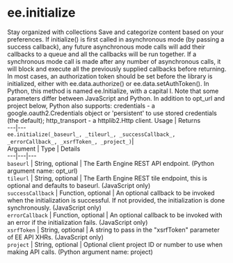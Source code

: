  
#  ee.initialize
Stay organized with collections  Save and categorize content based on your preferences. 
If initialize() is first called in asynchronous mode (by passing a success callback), any future asynchronous mode calls will add their callbacks to a queue and all the callbacks will be run together.
If a synchronous mode call is made after any number of asynchronous calls, it will block and execute all the previously supplied callbacks before returning.
In most cases, an authorization token should be set before the library is initialized, either with ee.data.authorize() or ee.data.setAuthToken().
In Python, this method is named ee.Initialize, with a capital I. Note that some parameters differ between JavaScript and Python. In addition to opt_url and project below, Python also supports: credentials - a google.oauth2.Credentials object or 'persistent' to use stored credentials (the default); http_transport - a httplib2.Http client.
Usage | Returns  
---|---  
`ee.initialize(_baseurl_, _tileurl_, _successCallback_, _errorCallback_, _xsrfToken_, _project_)`|   
Argument | Type | Details  
---|---|---  
`baseurl` | String, optional | The Earth Engine REST API endpoint. (Python argument name: opt_url)  
`tileurl` | String, optional | The Earth Engine REST tile endpoint, this is optional and defaults to baseurl. (JavaScript only)  
`successCallback` | Function, optional | An optional callback to be invoked when the initialization is successful. If not provided, the initialization is done synchronously. (JavaScript only)  
`errorCallback` | Function, optional | An optional callback to be invoked with an error if the initialization fails. (JavaScript only)  
`xsrfToken` | String, optional | A string to pass in the "xsrfToken" parameter of EE API XHRs. (JavaScript only)  
`project` | String, optional | Optional client project ID or number to use when making API calls. (Python argument name: project)  
